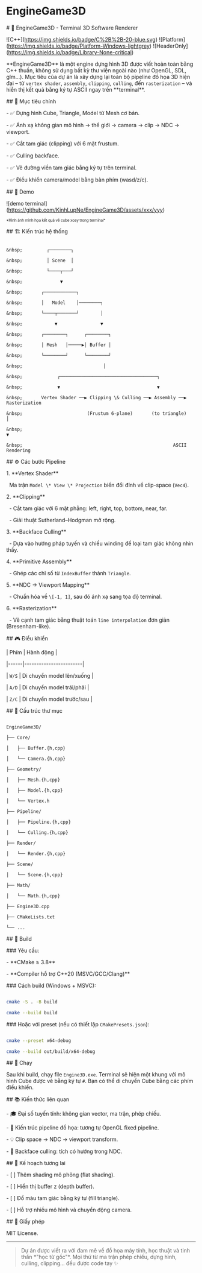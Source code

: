 # EngineGame3D

\# 🧠 EngineGame3D - Terminal 3D Software Renderer



!\[C++](https://img.shields.io/badge/C%2B%2B-20-blue.svg) !\[Platform](https://img.shields.io/badge/Platform-Windows-lightgrey) !\[HeaderOnly](https://img.shields.io/badge/Library-None-critical)



\*\*EngineGame3D\*\* là một engine dựng hình 3D được viết hoàn toàn bằng C++ thuần, không sử dụng bất kỳ thư viện ngoài nào (như OpenGL, SDL, glm...). Mục tiêu của dự án là xây dựng lại toàn bộ pipeline đồ họa 3D hiện đại – từ `vertex shader`, `assembly`, `clipping`, `culling`, đến `rasterization` – và hiển thị kết quả bằng ký tự ASCII ngay trên \*\*terminal\*\*.



\## 🎯 Mục tiêu chính



\- ✅ Dựng hình Cube, Triangle, Model từ Mesh cơ bản.

\- ✅ Ánh xạ không gian mô hình → thế giới → camera → clip → NDC → viewport.

\- ✅ Cắt tam giác (clipping) với 6 mặt frustum.

\- ✅ Culling backface.

\- ✅ Vẽ đường viền tam giác bằng ký tự trên terminal.

\- ✅ Điều khiển camera/model bằng bàn phím (wasd/z/c).



\## 📸 Demo



!\[demo terminal](https://github.com/KinhLupNe/EngineGame3D/assets/xxx/yyy)  

<sup><sub>\*Hình ảnh minh họa kết quả vẽ cube xoay trong terminal\*</sub></sup>



\## 🏗️ Kiến trúc hệ thống



```plaintext

&nbsp;         ┌────────┐

&nbsp;         │ Scene  │

&nbsp;         └────┬───┘

&nbsp;              ▼

&nbsp;       ┌────────────┐

&nbsp;       │   Model    │────────┐

&nbsp;       └────┬───────┘        │

&nbsp;            ▼                ▼

&nbsp;       ┌────────┐      ┌────────┐

&nbsp;       │ Mesh   │─────▶│ Buffer │

&nbsp;       └────────┘      └────────┘

&nbsp;                              │

&nbsp;             ┌────────────────────────────────────┐

&nbsp;             ▼                                    ▼

&nbsp;       Vertex Shader ──▶ Clipping \& Culling ──▶ Assembly ──▶ Rasterization

&nbsp;                        (Frustum 6-plane)       (to triangle)   │

&nbsp;                                                                 ▼

&nbsp;                                                        ASCII Rendering

```



\## ⚙️ Các bước Pipeline



1\. \*\*Vertex Shader\*\*  

&nbsp;  Ma trận `Model \* View \* Projection` biến đổi đỉnh về clip-space (`Vec4`).



2\. \*\*Clipping\*\*  

&nbsp;  - Cắt tam giác với 6 mặt phẳng: left, right, top, bottom, near, far.

&nbsp;  - Giải thuật Sutherland–Hodgman mở rộng.



3\. \*\*Backface Culling\*\*  

&nbsp;  - Dựa vào hướng pháp tuyến và chiều winding để loại tam giác không nhìn thấy.



4\. \*\*Primitive Assembly\*\*  

&nbsp;  - Ghép các chỉ số từ `IndexBuffer` thành `Triangle`.



5\. \*\*NDC → Viewport Mapping\*\*  

&nbsp;  - Chuẩn hóa về `\[-1, 1]`, sau đó ánh xạ sang tọa độ terminal.



6\. \*\*Rasterization\*\*  

&nbsp;  - Vẽ cạnh tam giác bằng thuật toán `line interpolation` đơn giản (Bresenham-like).



\## 🎮 Điều khiển



| Phím | Hành động             |

|------|------------------------|

| `W/S` | Di chuyển model lên/xuống |

| `A/D` | Di chuyển model trái/phải |

| `Z/C` | Di chuyển model trước/sau |



\## 🧱 Cấu trúc thư mục



```

EngineGame3D/

├── Core/

│   ├── Buffer.{h,cpp}

│   └── Camera.{h,cpp}

├── Geometry/

│   ├── Mesh.{h,cpp}

│   ├── Model.{h,cpp}

│   └── Vertex.h

├── Pipeline/

│   ├── Pipeline.{h,cpp}

│   └── Culling.{h,cpp}

├── Render/

│   └── Render.{h,cpp}

├── Scene/

│   └── Scene.{h,cpp}

├── Math/

│   └── Math.{h,cpp}

├── Engine3D.cpp

├── CMakeLists.txt

└── ...

```



\## 🔧 Build



\### Yêu cầu:

\- \*\*CMake ≥ 3.8\*\*

\- \*\*Compiler hỗ trợ C++20 (MSVC/GCC/Clang)\*\*



\### Cách build (Windows + MSVC):



```bash

cmake -S . -B build

cmake --build build

```



\### Hoặc với preset (nếu có thiết lập `CMakePresets.json`):



```bash

cmake --preset x64-debug

cmake --build out/build/x64-debug

```



\## 🚀 Chạy



Sau khi build, chạy file `Engine3D.exe`. Terminal sẽ hiện một khung với mô hình Cube được vẽ bằng ký tự `#`. Bạn có thể di chuyển Cube bằng các phím điều khiển.



\## 📚 Kiến thức liên quan



\- 🎓 Đại số tuyến tính: không gian vector, ma trận, phép chiếu.

\- 🧠 Kiến trúc pipeline đồ họa: tương tự OpenGL fixed pipeline.

\- 💡 Clip space → NDC → viewport transform.

\- 🧮 Backface culling: tích có hướng trong NDC.



\## 🔮 Kế hoạch tương lai



\- \[ ] Thêm shading mô phỏng (flat shading).

\- \[ ] Hiển thị buffer z (depth buffer).

\- \[ ] Đổ màu tam giác bằng ký tự (fill triangle).

\- \[ ] Hỗ trợ nhiều mô hình và chuyển động camera.



\## 📜 Giấy phép



MIT License.



---



> Dự án được viết ra với đam mê về đồ họa máy tính, học thuật và tinh thần \*"học từ gốc"\*. Mọi thứ từ ma trận phép chiếu, dựng hình, culling, clipping... đều được code tay ✨



